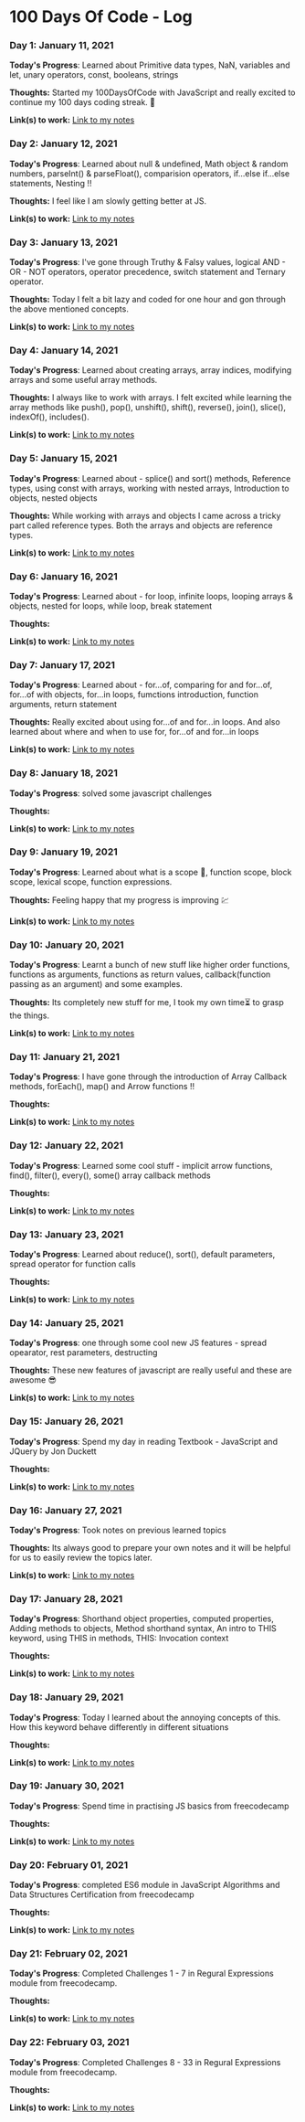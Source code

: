 # 100 Days Of Code - Log

### Day 1: January 11, 2021

**Today's Progress**: Learned about Primitive data types, NaN, variables and let, unary operators, const, booleans, strings

**Thoughts:** Started my 100DaysOfCode with JavaScript and really excited to continue my 100 days coding streak. 💖

**Link(s) to work:** [Link to my notes](https://www.notion.so/DAY-1-b0023daac94c4a0abb54e3ec5df55054)

### Day 2: January 12, 2021

**Today's Progress**: Learned about null & undefined, Math object & random numbers, parseInt() & parseFloat(), comparision operators, if...else if...else statements, Nesting !!

**Thoughts:** I feel like I am slowly getting better at JS.

**Link(s) to work:** [Link to my notes](https://www.notion.so/Day-2-2283059e87b84ae3b7744f4402bb5a3e)


### Day 3: January 13, 2021

**Today's Progress**: I've gone through Truthy & Falsy values, logical AND - OR - NOT operators, operator precedence, switch statement and Ternary operator.

**Thoughts:** Today I felt a bit lazy and coded for one hour and gon through the above mentioned concepts.

**Link(s) to work:** [Link to my notes](https://www.notion.so/Day-3-7ca3b3d5c8b84a36b6ef0cdd3a0b925d)


### Day 4: January 14, 2021

**Today's Progress**: Learned about creating arrays, array indices, modifying arrays and some useful array methods.

**Thoughts:** I always like to work with arrays. I felt excited while learning the array methods like push(), pop(), unshift(), shift(), reverse(), join(), slice(), indexOf(), includes().

**Link(s) to work:** [Link to my notes](https://www.notion.so/Day-4-49611ff2b78a4dfb8397c5c2479430e1)


### Day 5: January 15, 2021

**Today's Progress**: Learned about - splice() and sort() methods, Reference types, using const with arrays, working with nested arrays, Introduction to objects, nested objects

**Thoughts:** While working with arrays and objects I came across a tricky part called reference types. Both the arrays and objects are reference types.

**Link(s) to work:** [Link to my notes](https://www.notion.so/Day-5-b97e9d6ed43c4fe0a168822986547479)


### Day 6: January 16, 2021

**Today's Progress**: Learned about - for loop, infinite loops, looping arrays & objects, nested for loops, while loop, break statement

**Thoughts:** 

**Link(s) to work:** [Link to my notes](https://www.notion.so/Day-6-1e645b6042cc4a7090ebf4c2adc887ab)


### Day 7: January 17, 2021

**Today's Progress**: Learned about - for...of, comparing for and for...of, for...of with objects, for...in loops, fumctions introduction, function arguments, return statement

**Thoughts:** Really excited about using for...of and for...in loops. And also learned about where and when to use for, for...of and for...in loops

**Link(s) to work:** [Link to my notes](https://www.notion.so/Day-7-48fe97b3b095412dac895a07d84e5f68)


### Day 8: January 18, 2021

**Today's Progress**: solved some javascript challenges

**Thoughts:** 

**Link(s) to work:** [Link to my notes](https://github.com/veerendranath0312/JavaScript-Challenges/blob/main/script.js)


### Day 9: January 19, 2021

**Today's Progress**: Learned about what is a scope 🤔, function scope, block scope, lexical scope, function expressions.

**Thoughts:** Feeling happy that my progress is improving 💹

**Link(s) to work:** [Link to my notes](https://www.notion.so/Day-9-ddc3ee59c65b4e6395a9de9c387d156e)


### Day 10: January 20, 2021

**Today's Progress**: Learnt a bunch of new stuff like higher order functions, functions as arguments, functions as return values, callback(function passing as an argument) and some examples.

**Thoughts:** Its completely new stuff for me, I took my own time⏳ to grasp the things. 

**Link(s) to work:** [Link to my notes](https://www.notion.so/Day-10-fc2bf019ac9843b2afc15536763dfa6b)


### Day 11: January 21, 2021

**Today's Progress**: I have gone through the introduction of Array Callback methods, forEach(), map() and Arrow functions !!

**Thoughts:**  

**Link(s) to work:** [Link to my notes](https://www.notion.so/Day-11-7ca2a85c07524f84a8b40ecf5c0a80fe)


### Day 12: January 22, 2021

**Today's Progress**: Learned some cool stuff - implicit arrow functions, find(), filter(), every(), some() array callback methods

**Thoughts:**  

**Link(s) to work:** [Link to my notes](https://www.notion.so/Day-12-9e1416696caf47fdb79e9e5265be6868)


### Day 13: January 23, 2021

**Today's Progress**: Learned about reduce(), sort(), default parameters, spread operator for function calls

**Thoughts:**  

**Link(s) to work:** [Link to my notes](https://www.notion.so/Day-13-a18f10b1283b4d1dbeca503dea78a30a)


### Day 14: January 25, 2021

**Today's Progress**: one through some cool new JS features - spread opearator, rest parameters, destructing 

**Thoughts:**  These new features of javascript are really useful and these are awesome 😎

**Link(s) to work:** [Link to my notes](https://www.notion.so/Day-14-b8dfc88a629141e9ab65c5c432b8eaa6)


### Day 15: January 26, 2021

**Today's Progress**: Spend my day in reading Textbook - JavaScript and JQuery by Jon Duckett

**Thoughts:**  

**Link(s) to work:** [Link to my notes]()


### Day 16: January 27, 2021

**Today's Progress**: Took notes on previous learned topics

**Thoughts:**  Its always good to prepare your own notes and it will be helpful for us to easily review the topics later.

**Link(s) to work:** [Link to my notes]()


### Day 17: January 28, 2021

**Today's Progress**: Shorthand object properties, computed properties, Adding methods to objects, Method shorthand syntax, An intro to THIS keyword, using THIS in methods, THIS: Invocation context

**Thoughts:**  

**Link(s) to work:** [Link to my notes](https://www.notion.so/Day-17-e890da927f1c460f9d91e1bac8c5e370)


### Day 18: January 29, 2021

**Today's Progress**: Today I learned about the annoying concepts of this. How this keyword behave differently in different situations

**Thoughts:**  

**Link(s) to work:** [Link to my notes](https://www.notion.so/Day-18-b99977b0925549eab3c2f9f4210116c0)


### Day 19: January 30, 2021

**Today's Progress**: Spend time in practising JS basics from freecodecamp

**Thoughts:**  

**Link(s) to work:** [Link to my notes]()


### Day 20: February 01, 2021

**Today's Progress**: completed ES6 module in JavaScript Algorithms and Data Structures Certification from freecodecamp

**Thoughts:**  

**Link(s) to work:** [Link to my notes](https://www.notion.so/Day-20-8cc6f72d09fd469e9bdb324543e02e14)


### Day 21: February 02, 2021

**Today's Progress**: Completed Challenges 1 - 7 in Regural Expressions module from freecodecamp.

**Thoughts:**  

**Link(s) to work:** [Link to my notes](https://www.notion.so/Day-21-6ff5871c86654aaab88e012c54d044d7)


### Day 22: February 03, 2021

**Today's Progress**: Completed Challenges 8 - 33 in Regural Expressions module from freecodecamp.

**Thoughts:**  

**Link(s) to work:** [Link to my notes](https://www.notion.so/Day-22-c8bda859d684449e99c1828f0b50cd12)